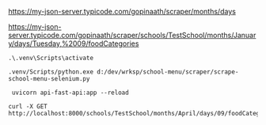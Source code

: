 https://my-json-server.typicode.com/gopinaath/scraper/months/days

https://my-json-server.typicode.com/gopinaath/scraper/schools/TestSchool/months/January/days/Tuesday,%2009/foodCategories

```
.\.venv\Scripts\activate
```


```
.venv/Scripts/python.exe d:/dev/wrksp/school-menu/scraper/scrape-school-menu-selenium.py

```


```
 uvicorn api-fast-api:app --reload
 ```

 ```
 curl -X GET http://localhost:8000/schools/TestSchool/months/April/days/09/foodCategories

 ```
